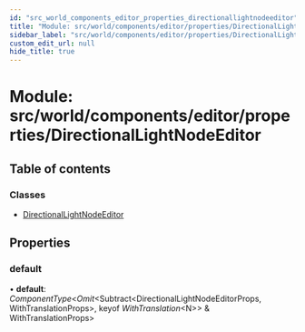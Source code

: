 ```yaml
---
id: "src_world_components_editor_properties_directionallightnodeeditor"
title: "Module: src/world/components/editor/properties/DirectionalLightNodeEditor"
sidebar_label: "src/world/components/editor/properties/DirectionalLightNodeEditor"
custom_edit_url: null
hide_title: true
---
```


# Module: src/world/components/editor/properties/DirectionalLightNodeEditor

## Table of contents

### Classes

- [DirectionalLightNodeEditor](../classes/src_world_components_editor_properties_directionallightnodeeditor.directionallightnodeeditor.md)

## Properties

### default

• **default**: *ComponentType*<*Omit*<Subtract<DirectionalLightNodeEditorProps, WithTranslationProps\>, keyof *WithTranslation*<N\>\> & WithTranslationProps\>
